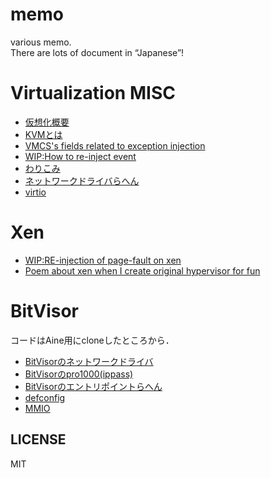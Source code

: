 # memo
various memo.  
There are lots of  document in “Japanese”!  

# Virtualization MISC
* [仮想化概要](./misc/virtualization.md)
* [KVMとは](./misc/kvm.md)
* [VMCS's fields related to exception injection](hv/injection-vmcs.md)
* [WIP:How to re-inject event](hv/how-to-re-inject-event.md)
* [わりこみ](hv/warikomi.md)
* [ネットワークドライバらへん](hv/nw_driver.md)
* [virtio](hv/virtio.md)

# Xen
* [WIP:RE-injection of page-fault on xen](hv/re-inject-pf-xen.md)
* [Poem about xen when I create original hypervisor for fun](hv/poem-about-xen.md)

# BitVisor
コードはAine用にcloneしたところから．
* [BitVisorのネットワークドライバ](bitvisor/nw_driver.md)
* [BitVisorのpro1000(ippass)](bitvisor/pro1000_ippass.md)
* [BitVisorのエントリポイントらへん](bitvisor/vmm_main.md)
* [defconfig](bitvisor/defconfig.md)
* [MMIO](bitvisor/mmio.md)

## LICENSE
MIT
